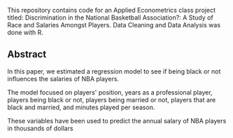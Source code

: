 This repository contains code for an Applied Econometrics class project titled: Discrimination in the National Basketball Association?: A Study of Race and Salaries
Amongst Players. 
Data Cleaning and Data Analysis was done with R.

## Abstract

In this paper, we estimated a regression model to see if being black or not influences the salaries of NBA players. 

The model focused on players' position, years as a professional player, players being black or not, players being married or not, players that are black and married, and minutes played per season. 

These variables have been used to predict the annual salary of NBA players in thousands of dollars
